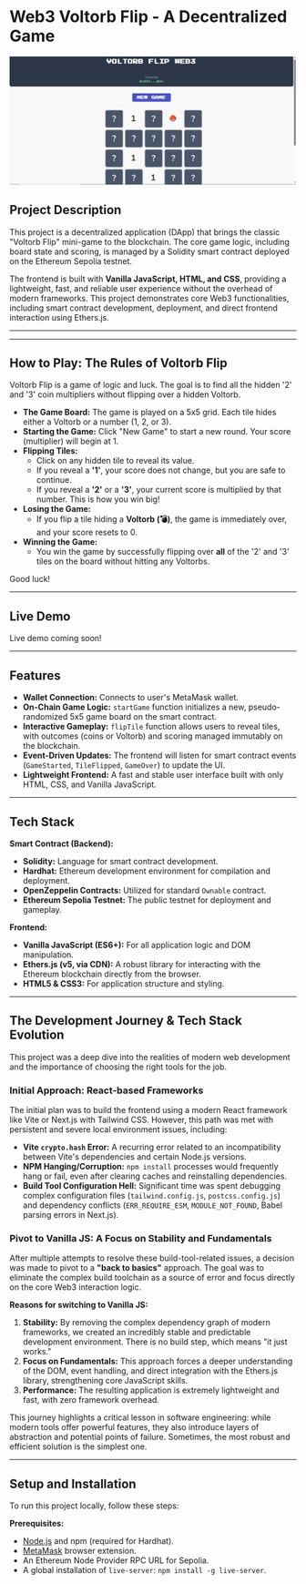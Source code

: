 # Web3 Voltorb Flip - A Decentralized Game
![Voltorb Flip DApp Screenshot](voltorb-flip-web3.png)

## Project Description

This project is a decentralized application (DApp) that brings the classic "Voltorb Flip" mini-game to the blockchain. The core game logic, including board state and scoring, is managed by a Solidity smart contract deployed on the Ethereum Sepolia testnet.

The frontend is built with **Vanilla JavaScript, HTML, and CSS**, providing a lightweight, fast, and reliable user experience without the overhead of modern frameworks. This project demonstrates core Web3 functionalities, including smart contract development, deployment, and direct frontend interaction using Ethers.js.

---

---

## How to Play: The Rules of Voltorb Flip

Voltorb Flip is a game of logic and luck. The goal is to find all the hidden '2' and '3' coin multipliers without flipping over a hidden Voltorb.

*   **The Game Board:** The game is played on a 5x5 grid. Each tile hides either a Voltorb or a number (1, 2, or 3).
*   **Starting the Game:** Click "New Game" to start a new round. Your score (multiplier) will begin at 1.
*   **Flipping Tiles:**
    *   Click on any hidden tile to reveal its value.
    *   If you reveal a **'1'**, your score does not change, but you are safe to continue.
    *   If you reveal a **'2'** or a **'3'**, your current score is multiplied by that number. This is how you win big!
*   **Losing the Game:**
    *   If you flip a tile hiding a **Voltorb (💣)**, the game is immediately over, and your score resets to 0.
*   **Winning the Game:**
    *   You win the game by successfully flipping over **all** of the '2' and '3' tiles on the board without hitting any Voltorbs.

Good luck!

---

## Live Demo
Live demo coming soon!

---

## Features

*   **Wallet Connection:** Connects to user's MetaMask wallet.
*   **On-Chain Game Logic:** `startGame` function initializes a new, pseudo-randomized 5x5 game board on the smart contract.
*   **Interactive Gameplay:** `flipTile` function allows users to reveal tiles, with outcomes (coins or Voltorb) and scoring managed immutably on the blockchain.
*   **Event-Driven Updates:** The frontend will listen for smart contract events (`GameStarted`, `TileFlipped`, `GameOver`) to update the UI.
*   **Lightweight Frontend:** A fast and stable user interface built with only HTML, CSS, and Vanilla JavaScript.

---

## Tech Stack

**Smart Contract (Backend):**
*   **Solidity:** Language for smart contract development.
*   **Hardhat:** Ethereum development environment for compilation and deployment.
*   **OpenZeppelin Contracts:** Utilized for standard `Ownable` contract.
*   **Ethereum Sepolia Testnet:** The public testnet for deployment and gameplay.

**Frontend:**
*   **Vanilla JavaScript (ES6+):** For all application logic and DOM manipulation.
*   **Ethers.js (v5, via CDN):** A robust library for interacting with the Ethereum blockchain directly from the browser.
*   **HTML5 & CSS3:** For application structure and styling.

---

## The Development Journey & Tech Stack Evolution

This project was a deep dive into the realities of modern web development and the importance of choosing the right tools for the job.

### Initial Approach: React-based Frameworks

The initial plan was to build the frontend using a modern React framework like Vite or Next.js with Tailwind CSS. However, this path was met with persistent and severe local environment issues, including:

*   **Vite `crypto.hash` Error:** A recurring error related to an incompatibility between Vite's dependencies and certain Node.js versions.
*   **NPM Hanging/Corruption:** `npm install` processes would frequently hang or fail, even after clearing caches and reinstalling dependencies.
*   **Build Tool Configuration Hell:** Significant time was spent debugging complex configuration files (`tailwind.config.js`, `postcss.config.js`) and dependency conflicts (`ERR_REQUIRE_ESM`, `MODULE_NOT_FOUND`, Babel parsing errors in Next.js).

### Pivot to Vanilla JS: A Focus on Stability and Fundamentals

After multiple attempts to resolve these build-tool-related issues, a decision was made to pivot to a **"back to basics"** approach. The goal was to eliminate the complex build toolchain as a source of error and focus directly on the core Web3 interaction logic.

**Reasons for switching to Vanilla JS:**
1.  **Stability:** By removing the complex dependency graph of modern frameworks, we created an incredibly stable and predictable development environment. There is no build step, which means "it just works."
2.  **Focus on Fundamentals:** This approach forces a deeper understanding of the DOM, event handling, and direct integration with the Ethers.js library, strengthening core JavaScript skills.
3.  **Performance:** The resulting application is extremely lightweight and fast, with zero framework overhead.

This journey highlights a critical lesson in software engineering: while modern tools offer powerful features, they also introduce layers of abstraction and potential points of failure. Sometimes, the most robust and efficient solution is the simplest one.

---

## Setup and Installation

To run this project locally, follow these steps:

**Prerequisites:**
*   [Node.js](https://nodejs.org/) and npm (required for Hardhat).
*   [MetaMask](https://metamask.io/) browser extension.
*   An Ethereum Node Provider RPC URL for Sepolia.
*   A global installation of `live-server`: `npm install -g live-server`.

